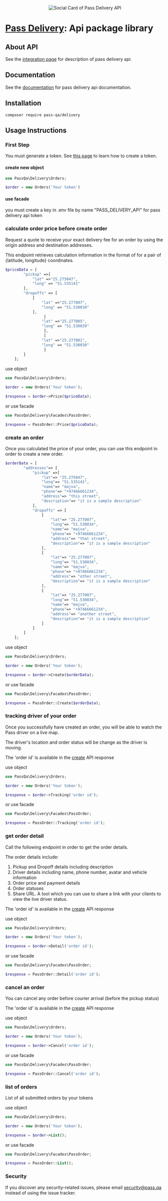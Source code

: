 <p align="center"><img src="./socialcard.jpg" alt="Social Card of Pass Delivery API"></p>

# <a href="https://www.pass.qa/" target="_blank">Pass Delivery</a>: Api package library


## About API

See the <a href="https://www.pass.qa/integration" target="_blank">integration page</a> for description of pass delivery api.


## Documentation

See the <a href="https://passdelivery.readme.io/" target="_blank">documentation</a> for pass delivery api documentation.


## Installation

```console
composer require pass-qa/delivery
```


## Usage Instructions

### First Step

You must generate a token. See [this page](https://passdelivery.readme.io/reference/get-api-token-1) to learn how to create a token.

#### create new object

```php
use PassQa\Delivery\Orders;

$order = new Orders('Your token')
```

#### use facade

you must create a key in .env file by name "PASS_DELIVERY_API" for pass delivery api token

### calculate order price before create order

Request a quote to receive your exact delivery fee for an order by using the origin address and destination addresses.

This endpoint retrieves calculation information in the format of for a pair of {latitude, longitude} coordinates.

```php
$priceData = [
        "pickup" =>[
            "lat" =>"25.275047",
            "long" => "51.535141"
        ],
        "dropoffs" => [
            [
                "lat" =>"25.277007", 
                "long" => "51.530034"
            ],
                 [
                "lat" =>"25.277005", 
                "long" => "51.530039"
                 ],
                 [
                "lat" =>"25.277001", 
                "long" => "51.530030"
                 ]
        ]
    ];
```

use object

```php
use PassQa\Delivery\Orders;

$order = new Orders('Your token');

$response = $order->Price($priceData);
```

or use facade

```php
use PassQa\Delivery\Facades\PassOrder;

$response = PassOrder::Price($priceData);
```

### create an order

Once you calculated the price of your order, you can use this endpoint in order to create a new order.

```php
$orderData = [
        "addresses"=> [
            "pickup" =>[
                "lat"=> "25.275047",
                "long"=> "51.535141",
                "name"=> "majva",
                "phone"=> "+97466661234",
                "address"=> "this street",
                "description"=> "it is a sample description"
            ],
            "dropoffs" => [
                [
                    "lat"=> "25.277007",
                    "long"=> "51.530034",
                    "name"=> "majva",
                    "phone"=> "+97466661234",
                    "address"=> "that street",
                    "description"=> "it is a sample description"
                ],
                [
                    "lat"=> "25.277007",
                    "long"=> "51.530034",
                    "name"=> "majva",
                    "phone"=> "+97466661234",
                    "address"=> "other street",
                    "description"=> "it is a sample description"
                ],
                [
                    "lat"=> "25.277007",
                    "long"=> "51.530034",
                    "name"=> "majva",
                    "phone"=> "+97466661234",
                    "address"=> "another street",
                    "description"=> "it is a sample description"
                ]
            ]
        ]
    ];
```

use object

```php
use PassQa\Delivery\Orders;

$order = new Orders('Your token');

$response = $order->Create($orderData);
```

or use facade

```php
use PassQa\Delivery\Facades\PassOrder;

$response = PassOrder::Create($orderData);
```

### tracking driver of your order

Once you successfully have created an order, you will be able to watch the Pass driver on a live map.

The driver's location and order status will be change as the driver is moving.

The 'order id' is available in the [create](#create-an-order) API response

use object

```php
use PassQa\Delivery\Orders;

$order = new Orders('Your token');

$response = $order->Tracking('order id');
```

or use facade

```php
use PassQa\Delivery\Facades\PassOrder;

$response = PassOrder::Tracking('order id');
```

### get order detail

Call the following endpoint in order to get the order details.

The order details include:
<ol>
<li>Pickup and Dropoff details including description</li>

<li>Driver details including name, phone number, avatar and vehicle information</li>

<li>Order price and payment details</li>

<li>Order statuses</li>

<li>Share URL. A tool which you can use to share a link with your clients to view the live driver status.</li>
</ol>

The 'order id' is available in the [create](#create-an-order) API response

use object

```php
use PassQa\Delivery\Orders;

$order = new Orders('Your token');

$response = $order->Detail('order id');
```

or use facade

```php
use PassQa\Delivery\Facades\PassOrder;

$response = PassOrder::Detail('order id');
```

### cancel an order

You can cancel any order before courier arrival (before the pickup status)

The 'order id' is available in the [create](#create-an-order) API response

use object

```php
use PassQa\Delivery\Orders;

$order = new Orders('Your token');

$response = $order->Cancel('order id');
```

or use facade

```php
use PassQa\Delivery\Facades\PassOrder;

$response = PassOrder::Cancel('order id');
```

### list of orders

List of all submitted orders by your tokens

use object

```php
use PassQa\Delivery\Orders;

$order = new Orders('Your token');

$response = $order->List();
```

or use facade

```php
use PassQa\Delivery\Facades\PassOrder;

$response = PassOrder::List();
```

### Security

If you discover any security-related issues, please email [security@pass.qa](mailto:security@spatie.be) instead of using the issue tracker.
